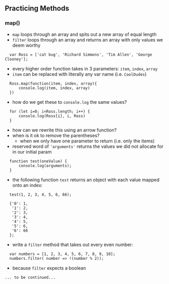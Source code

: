 ## Practicing Methods

### map()
- `map` loops through an array and spits out a new array of equal length
- `filter` loops through an array and returns an array with only values we deem worthy
```
  var Ross = ['cat bug', 'Richard Simmons', 'Tim Allen', 'George Clooney'];
```
- every higher order function takes in 3 parameters: `item`, `index`, `array`
- `item` can be replaced with literally any var name (i.e. `CoolDudes`)
```
  Ross.map(function(item, index, array){
      console.log(item, index, array)
  })
```
- how do we get these to `console.log` the same values?
```
  for (let i=0; i<Ross.length; i++) {
      console.log(Ross[i], i, Ross)
  }
```
- how can we rewrite this using an arrow function?
- when is it ok to remove the parentheses?
    - when we only have one parameter to return (i.e. only the items)
- reserved word of `'arguments'` returns the values we did not allocate for in our initial param
```
  function test(oneValue) {
      console.log(arguments);
  }
```
- the following function `test` returns an object with each value mapped onto an index: 
```
  test(1, 2, 3, 4, 5, 6, 66);

  {'0': 1,
   '1': 2,
   '2': 3,
   '3': 4,
   '4': 5,
   '5': 6,
   '6': 66
  };
```

- write a `filter` method that takes out every even number:
```
  var numbers = [1, 2, 3, 4, 5, 6, 7, 8, 9, 10];
  numbers.filter( number => !(number % 2)); 
```
- because `filter` expects a boolean

`... to be continued...`
